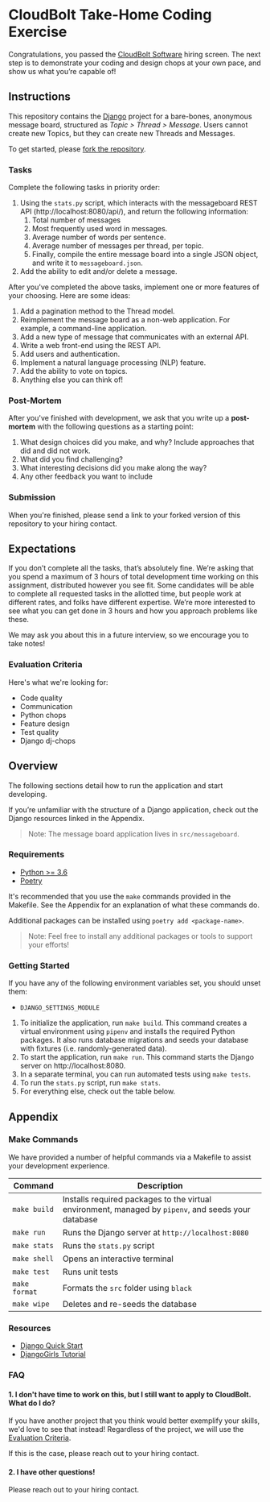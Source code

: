 # CloudBolt Take-Home Coding Exercise

Congratulations, you passed the [CloudBolt Software](http://cloudbolt.io) hiring
screen. The next step is to demonstrate your coding and design chops at your own
pace, and show us what you’re capable of!

## Instructions

This repository contains the [Django](https://docs.djangoproject.com/en/2.2/)
project for a bare-bones, anonymous message board, structured as 
*Topic > Thread > Message*. Users cannot create new Topics, but they can create
new Threads and Messages.

To get started, please [fork the
repository](https://github.com/CloudBoltSoftware/coding-exercise/fork).

### Tasks

Complete the following tasks in priority order:

1. Using the `stats.py` script, which interacts with the messageboard REST
   API (http://localhost:8080/api/), and return the following information:
    1. Total number of messages
    1. Most frequently used word in messages.
    1. Average number of words per sentence.
    1. Average number of messages per thread, per topic.
    1. Finally, compile the entire message board into a single JSON object, and
       write it to `messageboard.json`.
1. Add the ability to edit and/or delete a message.

After you've completed the above tasks, implement one or more features of your
choosing. Here are some ideas:

1. Add a pagination method to the Thread model.
1. Reimplement the message board as a non-web application. For example, a
   command-line application.
1. Add a new type of message that communicates with an external API.
1. Write a web front-end using the REST API.
1. Add users and authentication.
1. Implement a natural language processing (NLP) feature.
1. Add the ability to vote on topics.
1. Anything else you can think of!

### Post-Mortem

After you've finished with development, we ask that you write up a
**post-mortem** with the following questions as a starting point:

1. What design choices did you make, and why? Include approaches that did and
   did not work.
1. What did you find challenging?
1. What interesting decisions did you make along the way?
1. Any other feedback you want to include

### Submission

When you're finished, please send a link to your forked version of this
repository to your hiring contact.

## Expectations

If you don’t complete all the tasks, that’s absolutely fine. We’re asking that
you spend a maximum of 3 hours of total development time working on this
assignment, distributed however you see fit. Some candidates will be able to
complete all requested tasks in the allotted time, but people work at different
rates, and folks have different expertise. We’re more interested to see what you
can get done in 3 hours and how you approach problems like these.

We may ask you about this in a future interview, so we encourage you to take
notes!

### Evaluation Criteria

Here's what we're looking for:

* Code quality
* Communication
* Python chops
* Feature design
* Test quality
* Django dj-chops

## Overview

The following sections detail how to run the application and start developing.

If you’re unfamiliar with the structure of a Django application, check out the
Django resources linked in the Appendix.

> Note: The message board application lives in `src/messageboard`.

### Requirements

* [Python >= 3.6](https://www.python.org/downloads/)
* [Poetry](https://github.com/python-poetry/poetry)

It's recommended that you use the `make` commands provided in the Makefile. See
the Appendix for an explanation of what these commands do.

Additional packages can be installed using `poetry add <package-name>`.

> Note: Feel free to install any additional packages or tools to support your
> efforts!

### Getting Started

If you have any of the following environment variables set, you should unset them:
* `DJANGO_SETTINGS_MODULE`

1. To initialize the application, run `make build`. This command creates a
   virtual environment using `pipenv` and installs the required Python packages.
   It also runs database migrations and seeds your database with fixtures (i.e.
   randomly-generated data).
2. To start the application, run `make run`. This command starts the Django
   server on http://localhost:8080.
3. In a separate terminal, you can run automated tests using `make tests`.
4. To run the `stats.py` script, run `make stats`.
5. For everything else, check out the table below.

## Appendix

### Make Commands

We have provided a number of helpful commands via a Makefile to assist your
development experience.

| Command       | Description                                                                                         |
|---------------|-----------------------------------------------------------------------------------------------------|
| `make build`  | Installs required packages to the virtual environment, managed by `pipenv`, and seeds your database |
| `make run`    | Runs the Django server at `http://localhost:8080`                                                   |
| `make stats`  | Runs the `stats.py` script                                                                          |
| `make shell`  | Opens an interactive terminal                                                                       |
| `make test`   | Runs unit tests                                                                                     |
| `make format` | Formats the `src` folder using `black`                                                              |
| `make wipe`   | Deletes and re-seeds the database                                                                   |

### Resources

* [Django Quick Start](https://docs.djangoproject.com/en/2.2/intro/overview/)
* [DjangoGirls Tutorial](https://tutorial.djangogirls.org/en/)

### FAQ

#### 1. I don't have time to work on this, but I still want to apply to CloudBolt. What do I do?

If you have another project that you think would better exemplify your skills,
we'd love to see that instead! Regardless of the project, we will use the
[Evaluation Criteria](#evaluation-criteria).

If this is the case, please reach out to your hiring contact.

#### 2. I have other questions!

Please reach out to your hiring contact.

